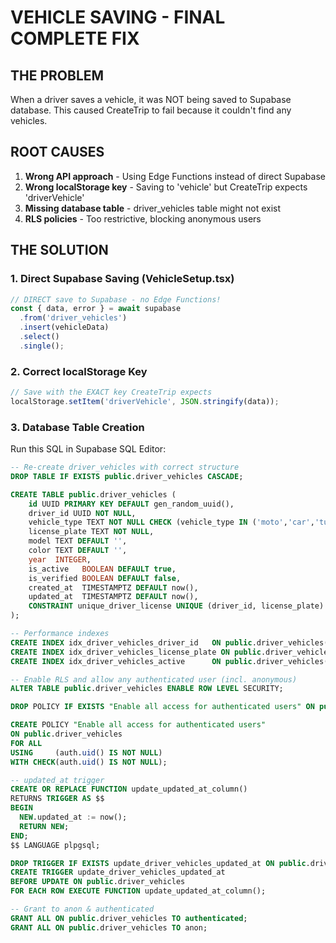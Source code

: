 # VEHICLE SAVING - FINAL COMPLETE FIX

## THE PROBLEM
When a driver saves a vehicle, it was NOT being saved to Supabase database. This caused CreateTrip to fail because it couldn't find any vehicles.

## ROOT CAUSES
1. **Wrong API approach** - Using Edge Functions instead of direct Supabase
2. **Wrong localStorage key** - Saving to 'vehicle' but CreateTrip expects 'driverVehicle'
3. **Missing database table** - driver_vehicles table might not exist
4. **RLS policies** - Too restrictive, blocking anonymous users

## THE SOLUTION

### 1. Direct Supabase Saving (VehicleSetup.tsx)
```javascript
// DIRECT save to Supabase - no Edge Functions!
const { data, error } = await supabase
  .from('driver_vehicles')
  .insert(vehicleData)
  .select()
  .single();
```

### 2. Correct localStorage Key
```javascript
// Save with the EXACT key CreateTrip expects
localStorage.setItem('driverVehicle', JSON.stringify(data));
```

### 3. Database Table Creation
Run this SQL in Supabase SQL Editor:

```sql
-- Re-create driver_vehicles with correct structure
DROP TABLE IF EXISTS public.driver_vehicles CASCADE;

CREATE TABLE public.driver_vehicles (
    id UUID PRIMARY KEY DEFAULT gen_random_uuid(),
    driver_id UUID NOT NULL,
    vehicle_type TEXT NOT NULL CHECK (vehicle_type IN ('moto','car','tuktuk','minibus')),
    license_plate TEXT NOT NULL,
    model TEXT DEFAULT '',
    color TEXT DEFAULT '',
    year  INTEGER,
    is_active   BOOLEAN DEFAULT true,
    is_verified BOOLEAN DEFAULT false,
    created_at  TIMESTAMPTZ DEFAULT now(),
    updated_at  TIMESTAMPTZ DEFAULT now(),
    CONSTRAINT unique_driver_license UNIQUE (driver_id, license_plate)
);

-- Performance indexes
CREATE INDEX idx_driver_vehicles_driver_id   ON public.driver_vehicles(driver_id);
CREATE INDEX idx_driver_vehicles_license_plate ON public.driver_vehicles(license_plate);
CREATE INDEX idx_driver_vehicles_active      ON public.driver_vehicles(is_active);

-- Enable RLS and allow any authenticated user (incl. anonymous)
ALTER TABLE public.driver_vehicles ENABLE ROW LEVEL SECURITY;

DROP POLICY IF EXISTS "Enable all access for authenticated users" ON public.driver_vehicles;

CREATE POLICY "Enable all access for authenticated users"
ON public.driver_vehicles
FOR ALL
USING     (auth.uid() IS NOT NULL)
WITH CHECK(auth.uid() IS NOT NULL);

-- updated_at trigger
CREATE OR REPLACE FUNCTION update_updated_at_column()
RETURNS TRIGGER AS $$
BEGIN
  NEW.updated_at := now();
  RETURN NEW;
END;
$$ LANGUAGE plpgsql;

DROP TRIGGER IF EXISTS update_driver_vehicles_updated_at ON public.driver_vehicles;
CREATE TRIGGER update_driver_vehicles_updated_at
BEFORE UPDATE ON public.driver_vehicles
FOR EACH ROW EXECUTE FUNCTION update_updated_at_column();

-- Grant to anon & authenticated
GRANT ALL ON public.driver_vehicles TO authenticated;
GRANT ALL ON public.driver_vehicles TO anon;
```